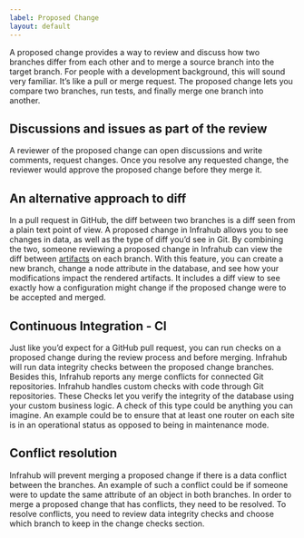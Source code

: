 ```yaml
---
label: Proposed Change
layout: default
---
```

A proposed change provides a way to review and discuss how two branches differ from each other and to merge a source branch into the target branch. For people with a development background, this will sound very familiar. It’s like a pull or merge request. The proposed change lets you compare two branches, run tests, and finally merge one branch into another.
## Discussions and issues as part of the review
A reviewer of the proposed change can open discussions and write comments, request changes. Once you resolve any requested change, the reviewer would approve the proposed change before they merge it.
## An alternative approach to diff
In a pull request in GitHub, the diff between two branches is a diff seen from a plain text point of view. A proposed change in Infrahub allows you to see changes in data, as well as the type of diff you’d see in Git. By combining the two, someone reviewing a proposed change in Infrahub can view the diff between [artifacts](artifact) on each branch.
With this feature, you can create a new branch, change a node attribute in the database, and see how your modifications impact the rendered artifacts. It includes a diff view to see exactly how a configuration might change if the proposed change were to be accepted and merged.

## Continuous Integration - CI
Just like you’d expect for a GitHub pull request, you can run checks on a proposed change during the review process and before merging. Infrahub will run data integrity checks between the proposed change branches. Besides this, Infrahub reports any merge conflicts for connected Git repositories.
Infrahub handles custom checks with code through Git repositories. These Checks let you verify the integrity of the database using your custom business logic. A check of this type could be anything you can imagine. An example could be to ensure that at least one router on each site is in an operational status as opposed to being in maintenance mode.

## Conflict resolution
Infrahub will prevent merging a proposed change if there is a data conflict between the branches. An example of such a conflict could be if someone were to update the same attribute of an object in both branches. In order to merge a proposed change that has conflicts, they need to be resolved. To resolve conflicts, you need to review data integrity checks and choose which branch to keep in the change checks section.